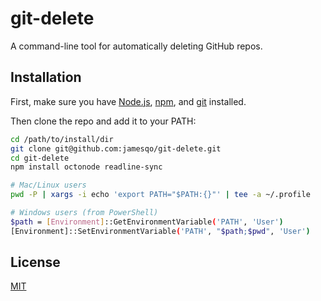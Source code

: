 # git-delete

A command-line tool for automatically deleting GitHub repos.

## Installation

First, make sure you have [Node.js](https://nodejs.org/en/download/package-manager/), [npm](https://www.npmjs.com/), and [git](https://git-scm.com/download) installed.

Then clone the repo and add it to your PATH:

```bash
cd /path/to/install/dir
git clone git@github.com:jamesqo/git-delete.git
cd git-delete
npm install octonode readline-sync

# Mac/Linux users
pwd -P | xargs -i echo 'export PATH="$PATH:{}"' | tee -a ~/.profile

# Windows users (from PowerShell)
$path = [Environment]::GetEnvironmentVariable('PATH', 'User')
[Environment]::SetEnvironmentVariable('PATH', "$path;$pwd", 'User')
```

## License

[MIT](LICENSE)

